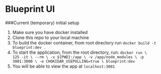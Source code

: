 # Blueprint UI

###Current (temporary) initial setup

1. Make sure you have docker installed
2. Clone this repo to your local machine
3. To build the docker container, from root directory run `docker build -t blueprint:dev .`
4. To start the application, from the root directory, run:
`docker run \                                                                                                                                                                                                                                        125
    -it \
    --rm \
    -v ${PWD}:/app \
    -v /app/node_modules \
    -p 3001:3000 \
    -e CHOKIDAR_USEPOLLING=true \
    blueprint:dev`
5. You will be able to view the app at `localhost:3001`
